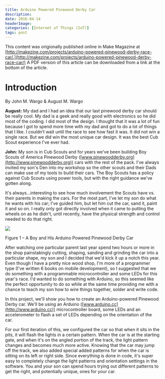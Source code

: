```yaml
---
title: Arduino Powered Pinewood Derby Car
description: 
date: 2016-04-14
headerImage: 
categories: [Internet of Things (IoT)]
tags: post
---
```


This content was origionally published online in Make Magazine at [http://makezine.com/projects/arduino-powered-pinewood-derby-race-car/.](http://makezine.com/projects/arduino-powered-pinewood-derby-race-car/) A PDF version of this article can be downloaded from a link at the bottom of the article.

Introduction
============

By John M. Wargo & August M. Wargo

**August:** My dad and I had an idea that our last pinewood derby car should be really cool. My dad is a geek and really good with electronics so he did most of the coding. I did most of the design. I thought that it was a lot of fun because I got to spend more time with my dad and got to do a lot of things that I like. I couldn’t wait until the race to see how fast it was. It did not win a single race. But we did win the most unique car design. It was the best Cub Scout experience I've ever had.

**John:** My son is in Cub Scouts and for years we've been building Boy Scouts of America Pinewood Derby ([www.pinewoodderby.org](http://www.pinewoodderby.org)) cars with the rest of the pack. I've always invited my son's Den into my workshop so the other scouts and their Dads can make use of my tools to build their cars. The Boy Scouts has a policy against Cub Scouts using power tools, but with the right guidance we've gotten along.

It's always…interesting to see how much involvement the Scouts have vs. their parents in making the cars. For the most part, I've let my son do what he wants with his car; I've guided him, but let him cut the car, sand it, paint it and so on. I really only got directly involved when it came to putting the wheels on as he didn't, until recently, have the physical strength and control needed to do that right.

![](images/stories/2016/arduino-pinewood-derby-01.png)

Figure 1 – A Boy and His Arduino Powered Pinewood Derby Car

After watching one particular parent last year spend two hours or more in the shop painstakingly cutting, shaping, sanding and grinding the car into a particular shape, my son and I decided that we'd kick it up a notch this year. Even though I have a pretty nice wood shop, I'm more of a programmer type (I've written 6 books on mobile development), so I suggested that we do something with a programmable microcontroller and some LEDs for this year's race. I'd wanted to do something with Arduino, so this seemed like the perfect opportunity to do so while at the same time providing me with a chance to teach my son how to wire things together, solder and write code.

In this project, we'll show you how to create an Arduino-powered Pinewood Derby car. We'll be using an Arduino ([www.arduino.cc](http://www.arduino.cc)) microcontroller board, some LEDs and an accelerometer to flash a set of LEDs depending on the orientation of the car.

For our first iteration of this, we configured the car so that when it sits in the pits, it will flash the lights in a certain pattern. When the car is at the starting gate, and when it's on the angled portion of the track, the light pattern changes and becomes much more active. Knowing that the car may jump off the track, we also added special added patterns for when the car is sitting on its left or right side. Since everything is done in code, it's super easy to completely change the light patterns and orientation settings in the software. You and your son can spend hours trying out different patterns to get the right, and potentially unique, ones for your car.